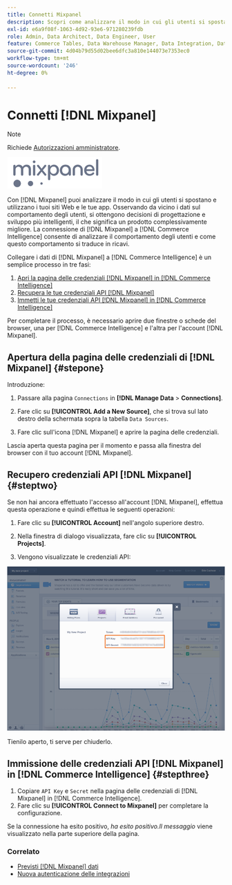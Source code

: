 ```yaml
---
title: Connetti Mixpanel
description: Scopri come analizzare il modo in cui gli utenti si spostano e utilizzano i tuoi siti web e le tue app.
exl-id: e6a9f08f-1063-4d92-93e6-971280239fdb
role: Admin, Data Architect, Data Engineer, User
feature: Commerce Tables, Data Warehouse Manager, Data Integration, Data Import/Export
source-git-commit: 4d04b79d55d02bee6dfc3a810e144073e7353ec0
workflow-type: tm+mt
source-wordcount: '246'
ht-degree: 0%

---
```


# Connetti [!DNL Mixpanel]

>[!NOTE]
>
>Richiede [Autorizzazioni amministratore](../../../administrator/user-management/user-management.md).

![Logo Mixpanel](../../../assets/Mixpanel_logo.png)

Con [!DNL Mixpanel] puoi analizzare il modo in cui gli utenti si spostano e utilizzano i tuoi siti Web e le tue app. Osservando da vicino i dati sul comportamento degli utenti, si ottengono decisioni di progettazione e sviluppo più intelligenti, il che significa un prodotto complessivamente migliore. La connessione di [!DNL Mixpanel] a [!DNL Commerce Intelligence] consente di analizzare il comportamento degli utenti e come questo comportamento si traduce in ricavi.

Collegare i dati di [!DNL Mixpanel] a [!DNL Commerce Intelligence] è un semplice processo in tre fasi:

1. [Apri la pagina delle credenziali  [!DNL Mixpanel]  in [!DNL Commerce Intelligence]](#stepone)
1. [Recupera le tue credenziali API  [!DNL Mixpanel] &#x200B;](#steptwo)
1. [Immetti le tue credenziali API  [!DNL Mixpanel]  in [!DNL Commerce Intelligence]](#stepthree)

Per completare il processo, è necessario aprire due finestre o schede del browser, una per [!DNL Commerce Intelligence] e l&#39;altra per l&#39;account [!DNL Mixpanel].

## Apertura della pagina delle credenziali di [!DNL Mixpanel] {#stepone}

Introduzione:

1. Passare alla pagina `Connections` in **[!DNL Manage Data** > **Connections]**.

1. Fare clic su **[!UICONTROL Add a New Source]**, che si trova sul lato destro della schermata sopra la tabella `Data Sources`.

1. Fare clic sull&#39;icona [!DNL Mixpanel] e aprire la pagina delle credenziali.

Lascia aperta questa pagina per il momento e passa alla finestra del browser con il tuo account [!DNL Mixpanel].

## Recupero credenziali API [!DNL Mixpanel] {#steptwo}

Se non hai ancora effettuato l&#39;accesso all&#39;account [!DNL Mixpanel], effettua questa operazione e quindi effettua le seguenti operazioni:

1. Fare clic su **[!UICONTROL Account]** nell&#39;angolo superiore destro.

1. Nella finestra di dialogo visualizzata, fare clic su **[!UICONTROL Projects]**.

1. Vengono visualizzate le credenziali API:

![Recupero credenziali API Mixpanel](../../../assets/Mixpanel_API_creds.png)

Tienilo aperto, ti serve per chiuderlo.

## Immissione delle credenziali API [!DNL Mixpanel] in [!DNL Commerce Intelligence] {#stepthree}

1. Copiare `API Key` e `Secret` nella pagina delle credenziali di [!DNL Mixpanel] in [!DNL Commerce Intelligence].
1. Fare clic su **[!UICONTROL Connect to Mixpanel]** per completare la configurazione.

Se la connessione ha esito positivo, _ha esito positivo.Il messaggio_ viene visualizzato nella parte superiore della pagina.

### Correlato

* [Previsti [!DNL Mixpanel] dati](../integrations/mixpanel-data.md)
* [Nuova autenticazione delle integrazioni](https://experienceleague.adobe.com/docs/commerce-knowledge-base/kb/how-to/mbi-reauthenticating-integrations.html)
